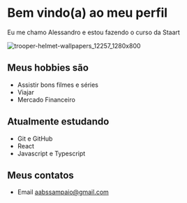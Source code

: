#  Bem vindo(a) ao meu perfil

Eu me  chamo Alessandro e estou fazendo o curso da Staart

![trooper-helmet-wallpapers_12257_1280x800](https://user-images.githubusercontent.com/107893383/175148352-336cd96f-e2f9-463c-904e-ffb06df088ea.jpg)

##  Meus hobbies são

- Assistir bons filmes e séries
- Viajar
- Mercado Financeiro

## Atualmente estudando

- Git e GitHub
- React
- Javascript e Typescript

## Meus contatos

- Email aabssampaio@gmail.com
